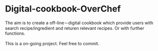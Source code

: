 # Digital-cookbook-OverChef

The aim is to create a off-line－digital cookbook which provide users with search recipe/ingredient and returen relevant recipes. Or with further functions.  
</br>
This is a on-going project. Feel free to commit.
